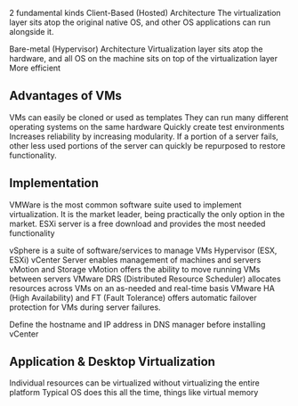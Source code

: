2 fundamental kinds
Client-Based (Hosted) Architecture
	The virtualization layer sits atop the original native OS, and other OS applications can run alongside it.

Bare-metal (Hypervisor) Architecture
	Virtualization layer sits atop the hardware, and all OS on the machine sits on top of the virtualization layer
	More efficient

## Advantages of VMs
VMs can easily be cloned or used as templates
They can run many different operating systems on the same hardware
Quickly create test environments
Increases reliability by increasing modularity. If a portion of a server fails, other less used portions of the server can quickly be repurposed to restore functionality.

## Implementation
VMWare is the most common software suite used to implement virtualization. It is the market leader, being practically the only option in the market.
ESXi server is a free download and provides the most needed functionality

vSphere is a suite of software/services to manage VMs
	Hypervisor (ESX, ESXi)
		vCenter Server enables management of machines and servers
	vMotion and Storage vMotion offers the ability to move running VMs between servers
	VMware DRS (Distributed Resource Scheduler) allocates resources across VMs on an as-needed and real-time basis
	VMware HA (High Availability) and FT (Fault Tolerance) offers automatic failover protection for VMs during server failures.

Define the hostname and IP address in DNS manager before installing vCenter

## Application & Desktop Virtualization
Individual resources can be virtualized without virtualizing the entire platform
Typical OS does this all the time, things like virtual memory
